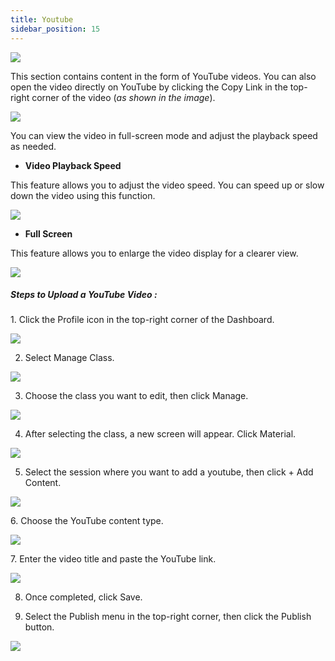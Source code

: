 ```yaml
---
title: Youtube
sidebar_position: 15
---
```

![](/img/youtube-1.jpg)

This section contains content in the form of YouTube videos. You can also open the video directly on YouTube by clicking the Copy Link in the top-right corner of the video (*as shown in the image*).

![](/img/degree-lecture-youtube-6.jpg)

You can view the video in full-screen mode and adjust the playback speed as needed.

* **Video Playback Speed**

This feature allows you to adjust the video speed. You can speed up or slow down the video using this function.

![](/img/degree-lecture-youtube-4.jpg)

* **Full Screen**

This feature allows you to enlarge the video display for a clearer view.

![](/img/degree-lecture-youtube-5.jpg)

##### **Steps to Upload a YouTube Video :**

1. Click the Profile icon in the top-right corner of the Dashboard.

![](/img/diskusi_4.jpg)

2. Select Manage Class.

![](/img/diskusi_5.jpg)

3. Choose the class you want to edit, then click Manage.

![](/img/diskusi_6.jpg)

4. After selecting the class, a new screen will appear. Click Material.

![](/img/diskusi_7.jpg)

5. Select the session where you want to add a youtube, then click + Add Content.

![](/img/diskusi_8.jpg)

6. Choose the YouTube content type.

![](/img/degree-lecture-youtube-2.jpg)

7. Enter the video title and paste the YouTube link.

![](/img/degree-lecture-youtube.jpg)

8. Once completed, click Save.

9. Select the Publish menu in the top-right corner, then click the Publish button.

![](/img/degree-lecture-publish.jpg)
